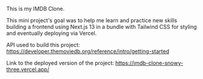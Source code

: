 This is my IMDB Clone.

This mini project's goal was to help me learn and practice new skills building a frontend using Next.js 13 in a bundle with Tailwind CSS for styling and eventually deploying via Vercel.

API used to build this project: https://developer.themoviedb.org/reference/intro/getting-started

Link to the deployed version of the project: https://imdb-clone-snowy-three.vercel.app/
